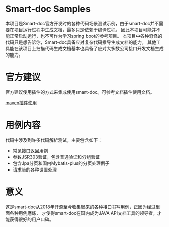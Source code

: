 # Smart-doc Samples
本项目是Smart-doc官方开发时的各种代码场景测试示例，由于smart-doc并不需要在项目运行过程中生成文档，最多只是依赖于编译过程。
因此本项目可能并不能正常启动运行，也不可作为学习spring boot的参考项目。
本项目中各种奇怪的代码只是想告诉你，Smart-doc具备应对复杂代码推导生成文档的能力。
其他工具能在该项目上扫描代码生成文档基本也具备了应对大多数公司接口开发文档生成的能力。

# 官方建议
官方建议使用插件的方式来集成使用smart-doc。可参考文档插件使用文档。

[maven插件使用](https://smart-doc-group.github.io/zh/guide/plugins/maven)

# 用例内容
代码中涉及到许多代码解析测试，主要包含如下：

- 常见接口返回用例
- 参数JSR303验证，包含普通验证和分组验证
- 包含Jpa分页和国内Mybatis-plus的分页处理例子
- 请求头的各种设置处理
# 意义
这是smart-doc从2018年开源至今收集起来的各种接口书写用例，正因为经过里面各种用例磨炼，
才使得smart-doc在国内成为JAVA API文档工具的领导者，才能获得很好的用户口碑。